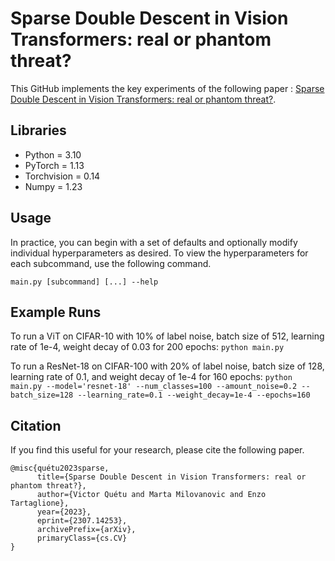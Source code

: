 # Sparse Double Descent in Vision Transformers: real or phantom threat?

This GitHub implements the key experiments of the following paper : [Sparse Double Descent in Vision Transformers: real or phantom threat?](https://www.google.fr).

## Libraries
* Python = 3.10
* PyTorch = 1.13
* Torchvision = 0.14
* Numpy = 1.23

## Usage

In practice, you can begin with a set of defaults and optionally modify individual hyperparameters as desired. To view the hyperparameters for each subcommand, use the following command. 
```
main.py [subcommand] [...] --help
```

## Example Runs

To run a ViT on CIFAR-10 with 10% of label noise, batch size of 512, learning rate of 1e-4, weight decay of 0.03 for 200 epochs:
```python main.py```

To run a ResNet-18 on CIFAR-100 with 20% of label noise, batch size of 128, learning rate of 0.1, and weight decay of 1e-4 for 160 epochs:
```python main.py --model='resnet-18' --num_classes=100 --amount_noise=0.2 --batch_size=128 --learning_rate=0.1 --weight_decay=1e-4 --epochs=160```

## Citation
If you find this useful for your research, please cite the following paper.
```
@misc{quétu2023sparse,
      title={Sparse Double Descent in Vision Transformers: real or phantom threat?}, 
      author={Victor Quétu and Marta Milovanovic and Enzo Tartaglione},
      year={2023},
      eprint={2307.14253},
      archivePrefix={arXiv},
      primaryClass={cs.CV}
}
```
